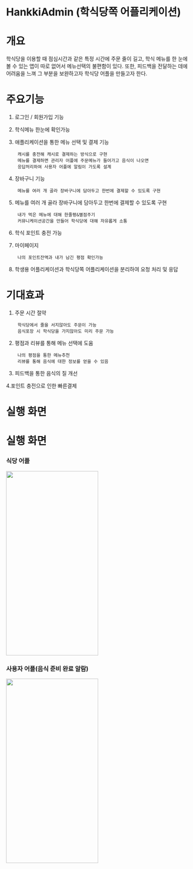 # HankkiAdmin (학식당쪽 어플리케이션)

# 개요
학식당을 이용할 때 점심시간과 같은 특정 시간에 주문 줄이 길고, 학식 메뉴를 한 눈에 볼 수 있는 앱이 따로 없어서 메뉴선택의 불편함이 있다. 또한, 피드백을 전달하는 데에 어려움을 느껴 그 부분을 보완하고자 학식당 어플을 만들고자 한다.

# 주요기능

1. 로그인 / 회원가입 기능


2. 학식메뉴 한눈에 확인가능
        

3. 애플리케이션을 통한 메뉴 선택 및 결제 기능
        
        캐시를 충전해 캐시로 결제하는 방식으로 구현
        메뉴를 결제하면 관리자 어플에 주문메뉴가 들어가고 음식이 나오면 
        응답처리하여 사용자 어플에 알림이 가도록 설계


4. 장바구니 기능

        메뉴를 여러 개 골라 장바구니에 담아두고 한번에 결제할 수 있도록 구현


5. 메뉴를 여러 개 골라 장바구니에 담아두고 한번에 결제할 수 있도록 구현
 
        내가 먹은 메뉴에 대해 한줄평&별점주기 
        커뮤니케이션공간을 만들어 학식당에 대해 자유롭게 소통


6. 학식 포인트 충전 가능

7. 마이페이지

        나의 포인트잔액과 내가 남긴 평점 확인가능
        

8. 학생용 어플리케이션과 학식당쪽 어플리케이션을 분리하여 요청 처리 및 응답 

# 기대효과

1. 주문 시간 절약

        학식당에서 줄을 서지않아도 주문이 가능
        음식포장 시 학식당을 가지않아도 미리 주문 가능

2. 평점과 리뷰를 통해 메뉴 선택에 도움

        나의 평점을 통한 메뉴추천
        리뷰를 통해 음식에 대한 정보를 얻을 수 있음

3. 피드백을 통한 음식의 질 개선

4.포인트 충전으로 인한 빠른결제 
        


# 실행 화면

# 실행 화면

### 식당 어플
<img src="https://user-images.githubusercontent.com/48197531/113474623-f1ae9100-94ab-11eb-9544-70fa282a7fa1.png" width="250" height="500">

### 사용자 어플(음식 준비 완료 알람)
<img src="https://user-images.githubusercontent.com/48197531/113474621-ef4c3700-94ab-11eb-8349-160ac4af8d9e.png" width="250" height="500">

